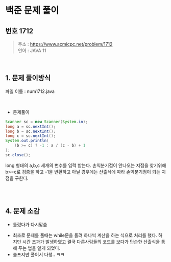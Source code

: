 백준 문제 풀이
=============
번호 1712
---------

> 주소 : https://www.acmicpc.net/problem/1712 <br>
> 언어 : JAVA 11
<br>

## 1. 문제 풀이방식

파일 이름 : num1712.java

<br>

* 문제풀이
```java
Scanner sc = new Scanner(System.in);
long a = sc.nextInt();
long b = sc.nextInt();
long c = sc.nextInt();
System.out.println(
    (b >= c) ? -1 : a / (c - b) + 1
);
sc.close();
```

long 형태의 a,b,c 세개의 변수를 입력 받는다. 손익분기점이 안나오는 지점을 찾기위해 b>=c로 검증을 하고 -1을 반환하고 아닐 경우에는 산출식에 따라 손익분기점이 되는 지점을 구한다.

<br>
<br>

## 4. 문제 소감

* 틀렸다가 다시맞춤
 - 최초로 문제를 풀때는 while문을 돌려 하나씩 계산을 하는 식으로 처리를 했다. 하지만 시간 초과가 발생하였고 결국 다른사람들의 코드를 보다가 단순한 산출식을 통해 푸는 법을 알게 되었다.
 - 슬프지만 풀어서 다행.. ㅋㅋ
